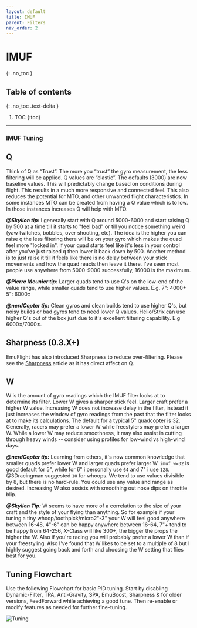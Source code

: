 ```yaml
---
layout: default
title: IMUF
parent: Filters
nav_order: 2
---
```


# IMUF
{: .no_toc }

## Table of contents
{: .no_toc .text-delta }

1. TOC
{:toc}

---

### IMUF Tuning

## Q
Think of Q as “Trust”. The more you “trust” the gyro measurement, the less filtering will be applied. Q values are “elastic”. The defaults (3000) are now baseline values. This will predictably change based on conditions during flight. This results in a much more responsive and connected feel. This also reduces the potential for MTO, and other unwanted flight characteristics. In some instances MTO can be created from having a Q value which is to low. In those instances increases Q will help with MTO.

***@Skylion tip:*** I generally start with Q around 5000-6000 and start raising Q by 500 at a time till it starts to "feel bad" or till you notice something weird (yaw twitches, bobbles, over shooting, etc). The idea is the higher you can raise q the less filtering there will be on your gyro which makes the quad feel more "locked in". If your quad starts feel like it's less in your control after you've just raised q then lower it back down by 500. Another method is to just raise it till it feels like there is no delay between your stick movements and how the quad reacts then leave it there. I've seen most people use anywhere from 5000-9000 successfully, 16000 is the maximum.

***@Pierre Meunier tip:***  Larger quads tend to use Q's on the low-end of the value range, while smaller quads tend to use higher values.  E.g. 7": 4000±  5": 6000±

***@nerdCopter tip:***  Clean gyros and clean builds tend to use higher Q's, but noisy builds or bad gyros tend to need lower Q values.  Helio/Strix can use higher Q's out of the box just due to it's excellent filtering capability. E.g 6000±/7000±.

## Sharpness (0.3.X+)
EmuFlight has also introduced Sharpness to reduce over-filtering.  Please see the [Sharpness](/filters/Sharpness.html) article as it has direct affect on Q.

## W
W is the amount of gyro readings which the IMUF filter looks at to determine its filter. Lower W gives a sharper stick feel. Larger craft prefer a higher W value. Increasing W does not increase delay in the filter, instead it just increases the window of gyro readings from the past that the filter looks at to make its calculations. The default for a typical 5" quadcopter is 32. Generally, racers may prefer a lower W while freestylers may prefer a larger W. While a lower W may reduce smoothness, it may also assist in cutting through heavy winds -- consider using profiles for low-wind vs high-wind days.

***@nerdCopter tip:***  Learning from others, it's now common knowledge that smaller quads prefer lower W and larger quads prefer larger W.  `imuf_w=32` is good default for 5", while for 6" i personally use `64` and 7" i use `128`.  @3Dracingman suggested `10` for whoops. We tend to use values divisible by 8, but there is no hard-rule. You could use any value and range as desired. Increasing W also assists with smoothing out nose dips on throttle blip.

***@Skylion Tip:*** W seems to have more of a correlation to the size of your craft and the style of your flying than anything. So for example if your tuning a tiny whoop/toothpick/micro2"-3" your W will feel good anywhere between 16-48, 4"-6" can be happy anywhere between 16-64, 7"+ tend to be happy from 64-256, X-Class will like 300+, the bigger the props the higher the W. Also if you're racing you will probably prefer a lower W than if your freestyling. Also I've found that W likes to be set to a multiple of 8 but I highly suggest going back and forth and choosing the W setting that flies best for you.



## Tuning Flowchart
Use the following Flowchart for basic PID tuning.  Start by disabling Dynamic-Filter, TPA, Anti-Gravity, SPA, EmuBoost, Sharpness & for older versions, FeedForward while achieving a good tune.  Then re-enable or modify features as needed for further fine-tuning.

![Tuning](https://github.com/emuflight/EmuFlight/wiki/images/EmuFlight-Tuning.jpg)